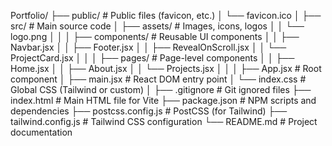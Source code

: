 Portfolio/
├── public/ # Public files (favicon, etc.)
│ └── favicon.ico
│
├── src/ # Main source code
│ ├── assets/ # Images, icons, logos
│ │ └── logo.png
│ │
│ ├── components/ # Reusable UI components
│ │ ├── Navbar.jsx
│ │ ├── Footer.jsx
│ │ ├── RevealOnScroll.jsx
│ │ └── ProjectCard.jsx
│ │
│ ├── pages/ # Page-level components
│ │ ├── Home.jsx
│ │ ├── About.jsx
│ │ └── Projects.jsx
│ │
│ ├── App.jsx # Root component
│ ├── main.jsx # React DOM entry point
│ └── index.css # Global CSS (Tailwind or custom)
│
├── .gitignore # Git ignored files
├── index.html # Main HTML file for Vite
├── package.json # NPM scripts and dependencies
├── postcss.config.js # PostCSS (for Tailwind)
├── tailwind.config.js # Tailwind CSS configuration
└── README.md # Project documentation
